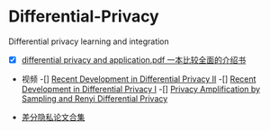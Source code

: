 # Differential-Privacy
Differential privacy learning and integration

- [x] [differential privacy and application.pdf 一本比较全面的介绍书](https://github.com/Billy1900/Differential-Privacy/blob/master/differential%20privacy%20and%20application.pdf)

- 视频
  -[] [Recent Development in Differential Privacy II](https://www.youtube.com/watch?v=3EpNKI2l-20)
  -[] [ Recent Development in Differential Privacy I](https://www.youtube.com/watch?v=pWUgFHkfOO0)
  -[] [Privacy Amplification by Sampling and Renyi Differential Privacy](https://www.youtube.com/watch?v=0MAvz0YK5E4)
  
- [差分隐私论文合集](https://github.com/Billy1900/Differential-Privacy/blob/master/collection_of_papers)
